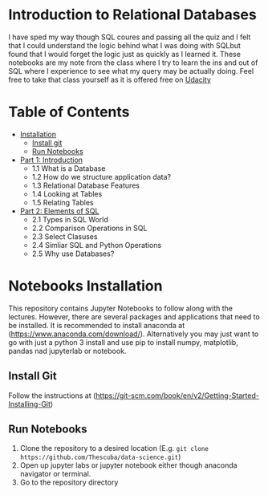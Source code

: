 # Introduction to Relational Databases
I have sped my way though SQL coures and passing all the quiz and I felt that I could understand the logic behind what I was doing with SQLbut found that I would forget the logic just as quickly as I learned it. These notebooks are my note from the class where I try to learn the ins and out of SQL where I experience to see what my query may be actually doing. Feel free to take that class yourself as it is offered free on [Udacity](https://classroom.udacity.com/courses/ud197/)
 
Table of Contents
=================

  * [Installation](#notebooks-installation)
    * [Install git](#install-git)
    * [Run Notebooks](#run-notebooks)
  * [Part 1: Introduction](Intro-Relation-DB.ipynb)
      * 1.1 What is a Database
      * 1.2 How do we structure application data? 
      * 1.3 Relational Database Features
      * 1.4 Looking at Tables
      * 1.5 Relating Tables
  * [Part 2: Elements of SQL](Elements-of-SQL.ipynb)
      * 2.1 Types in SQL World
      * 2.2 Comparison Operations in SQL
      * 2.3 Select Clasuses
      * 2.4 Simliar SQL and Python Operations
      * 2.5 Why use Databases? 
      
# Notebooks Installation

This repository contains Jupyter Notebooks to follow along with the lectures. However, there are several
packages and applications that need to be installed. It is recommended to install anaconda at (https://www.anaconda.com/download/). Alternatively you may just want to go with just a python 3 install and use pip to install numpy, matplotlib, pandas nad jupyterlab or notebook.

## Install Git

Follow the instructions at (https://git-scm.com/book/en/v2/Getting-Started-Installing-Git)


## Run Notebooks


1. Clone the repository to a desired location (E.g. `git clone https://github.com/Thescuba/data-science.git`)
2. Open up jupyter labs or jupyter notebook either though anaconda navigator or terminal. 
3. Go to the repository directory
